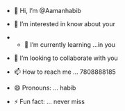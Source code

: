 - 👋 Hi, I’m @Aamanhabib
- 👀 I’m interested in   know about  your
- - 🌱 I’m currently learning ...in  you
 

- 💞️ I’m looking to collaborate   with you 
- 📫 How to reach me ... 7808888185
- 😄 Pronouns: ...  habib
- ⚡ Fun fact: ...  never  miss

<!---
Aamanhabibgithub/Aamanhabibgithub is a ✨ special ✨ repository because its `README.md` (this file) appears on your GitHub profile.
You can click the Preview link to take a look at your changes.
--->
